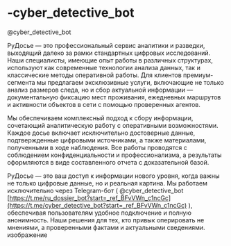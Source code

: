 # -cyber_detective_bot
@cyber_detective_bot

РуДосье — это профессиональный сервис аналитики и разведки, выходящий далеко за рамки стандартных цифровых исследований. Наши специалисты, имеющие опыт работы в различных структурах, используют как современные технологии анализа данных, так и классические методы оперативной работы. Для клиентов премиум-сегмента мы предлагаем эксклюзивные услуги, включающие не только анализ размеров следа, но и сбор актуальной информации — документальную фиксацию мест проживания, ежедневных маршрутов и активности объектов в сети с помощью проверенных агентов.

Мы обеспечиваем комплексный подход к сбору информации, сочетающий аналитическую работу с оперативными возможностями. Каждое досье включает исключительно достоверные данные, подтвержденные цифровыми источниками, а также материалами, полученными в ходе наблюдения. Все работы проводятся с соблюдением конфиденциальности и профессионализма, а результаты оформляются в виде составленного отчета с доказательной базой.

РуДосье — это ваш доступ к информации нового уровня, когда важны не только цифровые данные, но и реальная картина. Мы работаем исключительно через Telegram-бот ( @cyber_detective_bot [https://t.me/ru_dossier_bot?start=_ref_BFvVWn_c1ncGc](https://t.me/cyber_detective_bot?start=_ref_BFvVWn_c1ncGc) ), обеспечивая пользователям удобное подключение и полную анонимность. Наши решения для тех, кто привык оперировать не мнениями, а проверенными фактами и актуальными сведениями. изображение
